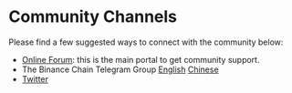 # Community Channels

Please find a few suggested ways to connect with the community below:

- [Online Forum](https://community.binance.org): this is the main portal to get community support.
- The Binance Chain Telegram Group [English](https://t.me/BinanceDEXchange) [Chinese](https://t.me/BinanceDEXchangeCN)
- [Twitter](https://twitter.com/binance_dex)
